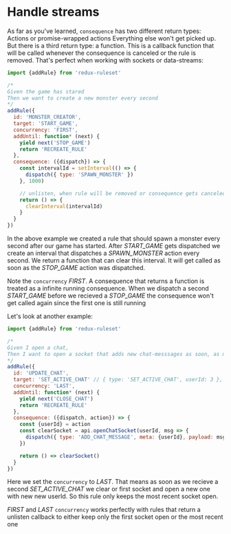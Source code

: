# Handle streams

As far as you've learned, `consequence` has two different return types: Actions or promise-wrapped actions Everything else won't get picked up. But there is a third return type: a function. This is a callback function that will be called whenever the consequence is canceled or the rule is removed.
That's perfect when working with sockets or data-streams:

```javascript
import {addRule} from 'redux-ruleset'

/*
Given the game has stared
Then we want to create a new monster every second
*/
addRule({
  id: 'MONSTER_CREATOR',
  target: 'START_GAME',
  concurrency: 'FIRST',
  addUntil: function* (next) {
    yield next('STOP_GAME')
    return 'RECREATE_RULE'
  },
  consequence: ({dispatch}) => {
    const intervalId = setInterval(() => {
      dispatch({ type: 'SPAWN_MONSTER' })
    }, 1000)

    // unlisten, when rule will be removed or consequence gets canceled
    return () => {
      clearInterval(intervalId)
    }
  }
})
```

In the above example we created a rule that should spawn a monster every second after our game has started. After *START_GAME* gets dispatched we create an interval that dispatches a *SPAWN_MONSTER* action every second. We return a function that can clear this interval. It will get called as soon as the *STOP_GAME* action was dispatched.

Note the `concurrency` *FIRST*. A consequence that returns a function is treated as a infinite running consequence. When we dispatch a second *START_GAME* before we recieved a *STOP_GAME* the consequence won't get called again since the first one is still running

Let's look at another example:

```javascript
import {addRule} from 'redux-ruleset'

/*
Given I open a chat,
Then I want to open a socket that adds new chat-messsages as soon, as my chat-partner writes
*/
addRule({
  id: 'UPDATE_CHAT',
  target: 'SET_ACTIVE_CHAT' // { type: 'SET_ACTIVE_CHAT', userId: 3 },
  concurrency: 'LAST',
  addUntil: function* (next) {
    yield next('CLOSE_CHAT')
    return 'RECREATE_RULE'
  },
  consequence: ({dispatch, action}) => {
    const {userId} = action
    const clearSocket = api.openChatSocket(userId, msg => {
      dispatch({ type: 'ADD_CHAT_MESSAGE', meta: {userId}, payload: msg })
    })

    return () => clearSocket()
  }
})
```

Here we set the `concurrency` to *LAST*. That means as soon as we recieve a second *SET_ACTIVE_CHAT* we clear or first socket and open a new one with new new userId. So this rule only keeps the most recent socket open.

*FIRST* and *LAST* `concurrency` works perfectly with rules that return a unlisten callback to either keep only the first socket open or the most recent one